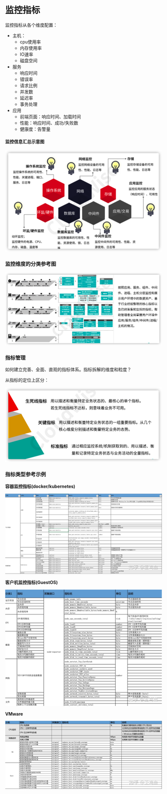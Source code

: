 # 监控指标

监控指标从各个维度配置：

* 主机：
    * cpu使用率
    * 内存使用率
    * IO速率
    * 磁盘空间
* 服务
    * 响应时间
    * 错误率
    * 请求比例
    * 并发数
    * 延迟率
    * 事务处理
* 应用
    * 前端页面：响应时间、加载时间
    * 性能：响应时间、成功/失败数
    * 健康度：告警量

#### 监控信息汇总示意图

![](https://raw.githubusercontent.com/r2ys/upic_rep/main/uPic/iShot2021-06-10%2011.50.33.png)

### 监控维度的分类参考图

![](https://raw.githubusercontent.com/r2ys/upic_rep/main/uPic/iShot2021-06-10%2011.42.33.png)

### 指标管理

如何建立完善、全面、直观的指标体系。指标拆解的维度和粒度？

从指标的定位上区分：

![](https://raw.githubusercontent.com/r2ys/upic_rep/main/uPic/iShot2021-06-10%2011.44.09.png)

### 指标类型参考示例



**容器监控指标(docker/kubernetes)**

![](https://raw.githubusercontent.com/r2ys/upic_rep/main/uPic/v2-28cffd3b4fd44d08c4ef701e6fd3109a_r.jpg)



**客户机监控指标(GuestOS)**

![](https://raw.githubusercontent.com/r2ys/upic_rep/main/uPic/v2-7d867f2cc0642cfc23c25c415aec67b6_r.jpg)



**VMware**

![](https://raw.githubusercontent.com/r2ys/upic_rep/main/uPic/v2-14e3a98ff901e2b737eafadd6c20b1ce_r.jpg)